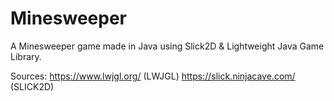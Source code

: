 # Minesweeper
A Minesweeper game made in Java using Slick2D & Lightweight Java Game Library.

Sources: https://www.lwjgl.org/ (LWJGL)
         https://slick.ninjacave.com/ (SLICK2D)

